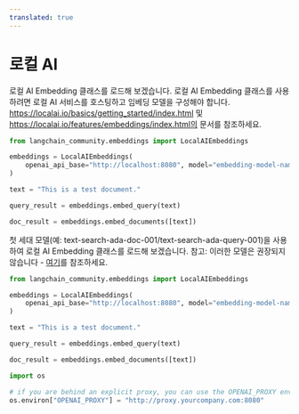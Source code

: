 ```yaml
---
translated: true
---
```


# 로컬 AI

로컬 AI Embedding 클래스를 로드해 보겠습니다. 로컬 AI Embedding 클래스를 사용하려면 로컬 AI 서비스를 호스팅하고 임베딩 모델을 구성해야 합니다. https://localai.io/basics/getting_started/index.html 및 https://localai.io/features/embeddings/index.html의 문서를 참조하세요.

```python
from langchain_community.embeddings import LocalAIEmbeddings
```

```python
embeddings = LocalAIEmbeddings(
    openai_api_base="http://localhost:8080", model="embedding-model-name"
)
```

```python
text = "This is a test document."
```

```python
query_result = embeddings.embed_query(text)
```

```python
doc_result = embeddings.embed_documents([text])
```

첫 세대 모델(예: text-search-ada-doc-001/text-search-ada-query-001)을 사용하여 로컬 AI Embedding 클래스를 로드해 보겠습니다. 참고: 이러한 모델은 권장되지 않습니다 - [여기](https://platform.openai.com/docs/guides/embeddings/what-are-embeddings)를 참조하세요.

```python
from langchain_community.embeddings import LocalAIEmbeddings
```

```python
embeddings = LocalAIEmbeddings(
    openai_api_base="http://localhost:8080", model="embedding-model-name"
)
```

```python
text = "This is a test document."
```

```python
query_result = embeddings.embed_query(text)
```

```python
doc_result = embeddings.embed_documents([text])
```

```python
import os

# if you are behind an explicit proxy, you can use the OPENAI_PROXY environment variable to pass through
os.environ["OPENAI_PROXY"] = "http://proxy.yourcompany.com:8080"
```
